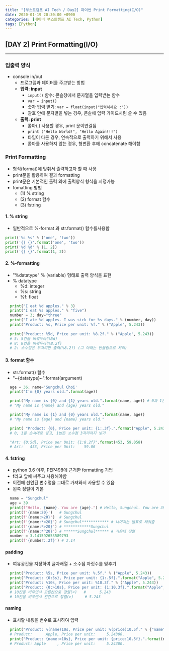 ```yaml
---
title: "[부스트캠프 AI Tech / Day2] 파이썬 Print Formatting(I/O)"
date: 2020-01-19 20:30:00 +0900
categories: [네이버 부스트캠프 AI Tech, Python]
tags: [Python]
---
```



## **[DAY 2] Print Formatting(I/O)**

---

### 입출력 양식

- console in/out
  - 프로그램과 데이터를 주고받는 방법
  - **입력: input**
    - `input()` 함수: 콘솔창에서 문자열을 입력받는 함수
    - `var = input()`
    - 숫자 입력 받기: `var = float(input("입력하세요 :"))`
    - 괄호 안에 문자열을 넣는 경우, 콘솔에 입력 가이드처럼 쓸 수 있음
  - **출력: print**
    - 콤마(,) 사용할 경우, print 문이연결됨
    - `print ("Hello World!", "Hello Again!!!")`
    - 타입이 다른 경우, 연속적으로 출력하기 위해서 사용
    - 콤마를 사용하지 않는 경우, 형변환 후에 concatenate 해야함

### Print Formatting

- 형식(format)에 맞춰서 출력하고자 할 때 사용
- print문을 활용하여 결과 formatting
- print문은 기본적인 출력 외에 출력양식 형식을 지정가능
- fomatting 방법
  - (1) % string
  - (2) format 함수
  - (3) fstring

#### **1. % string**

- 일반적으로 %-format 과 str.format() 함수를사용함

```python
print('%s %s' % ('one', 'two'))
print('{} {}'.format('one', 'two'))
print('%d %d' % (1, 2))
print('{} {}'.format(1, 2))
```

#### **2. %-formatting**

- "%datatype" % (variable) 형태로 출력 양식을 표현
- % datatype
  - %d: integer
  - %s: string
  - %f: float

```python
  print("I eat %d apples." % 3)
  print("I eat %s apples." % "five")
  number = 3; day="three"
  print("I ate %d apples. I was sick for %s days." % (number, day))
  print("Product: %s, Price per unit: %f." % ("Apple", 5.243))
  
  print("Product: %5d, Price per unit: %8.2f." % ("Apple", 5.243))
  # 5: 5칸을 비워두라(%5d)
  # 8: 8칸을 비워두라(%8.2f)
  # 2: 소수점은 두자리만 출력(%8.2f) (그 아래는 반올림으로 처리)
```

#### **3. format 함수**

- str.format() 함수
- "~{datatype}~".format(argument)

```python
  age = 36; name='Sungchul Choi'
  print("I’m {0} years old.".format(age))

  print("My name is {0} and {1} years old.".format(name, age)) # 0과 1은 인덱스
  # "My name is {name} and {age} years old."

  print("My name is {1} and {0} years old.".format(name, age))
  # "My name is {age} and {name} years old."

  print( "Product: {0}, Price per unit: {1:.3f}.".format("Apple", 5.243))
  # 0, 1을 순서대로 넣고, 1번은 소수점 3자리까지 넣기

  "Art: {0:5d}, Price per Unit: {1:8.2f}".format(453, 59.058)
  # Art:   453, Price per Unit:    59.06
```

#### **4. fstring**

- python 3.6 이후, PEP498에 근거한 formatting 기법
- f라고 앞에 써주고 사용해야함
- 이전에 선언된 변수명을 그대로 가져와서 사용할 수 있음
- 왼쪽 정렬이 기본

```python
  name = "Sungchul"
  age = 39
  print(f"Hello, {name}. You are {age}.") # Hello, Sungchul. You are 39.
  print(f'{name:20}')   # Sungchul
  print(f'{name:>20}')  # Sungchul
  print(f'{name:*<20}') # Sungchul************ # 나머지는 별표로 채워줌
  print(f'{name:*>20}') # ************Sungchul
  print(f'{name:*^20}') # ******Sungchul****** # 가운데 정렬
  number = 3.141592653589793
  print(f'{number:.2f}') # 3.14
```

#### **padding**

- 여유공간을 지정하여 글자배열 + 소수점 자릿수를 맞추기

```python
  print("Product: %5s, Price per unit: %.5f." % ("Apple", 5.243))
  print("Product: {0:5s}, Price per unit: {1:.5f}.".format("Apple", 5.243))
  print("Product: %10s, Price per unit: %10.3f." % ("Apple", 5.243))
  print("Product: {0:>10s}, Price per unit: {1:10.3f}.".format("Apple", 5.243))
  # 10칸을 비우면서 오른칸으로 정렬(<)   #      5.243
  # 10칸을 비우면서 왼칸으로 정렬(>)     # 5.243
```

#### **naming**

- 표시할 내용을 변수로 표시하여 입력

```python
  print("Product: %(name)10s, Price per unit: %(price)10.5f." % {"name":"Apple", "price":5.243})
  # Product:      Apple, Price per unit:     5.24300.
  print("Product: {name:>10s}, Price per unit: {price:10.5f}.".format(name="Apple", price=5.243))
  # Product: Apple     , Price per unit:     5.24300.
```
